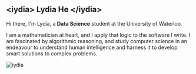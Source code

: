 <h2 align="left">
  &lt;iydia&gt; Lydia He &lt;/iydia&gt;
</h2>

Hi there, I'm Lydia, a **Data Science** student at the University of Waterloo. 

I am a mathematician at heart, and I apply that logic to the software I write. I am fascinated by algorithmic reasoning, and study computer science in an endeavour to understand human intelligence and harness it to develop smart solutions to complex problems. 

<p><img align="center" src="https://github-readme-stats.vercel.app/api/top-langs?username=iydia&show_icons=true&locale=en&layout=compact" alt="iydia" /></p>
